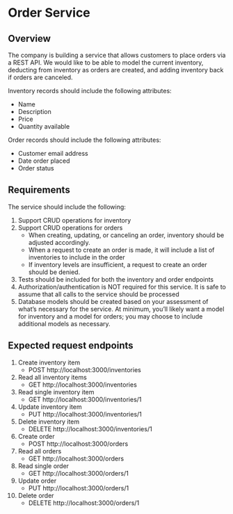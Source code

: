 # Order Service

## Overview

The company is building a service that allows customers to place orders via a REST API. We would like to be able to model the current inventory, deducting from inventory as orders are created, and adding inventory back if orders are canceled.

Inventory records should include the following attributes:

- Name
- Description
- Price
- Quantity available

Order records should include the following attributes:

- Customer email address
- Date order placed
- Order status

## Requirements

The service should include the following:

1. Support CRUD operations for inventory
2. Support CRUD operations for orders
   - When creating, updating, or canceling an order, inventory should be adjusted accordingly.
   - When a request to create an order is made, it will include a list of inventories to include in the order
   - If inventory levels are insufficient, a request to create an order should be denied.
3. Tests should be included for both the inventory and order endpoints
4. Authorization/authentication is NOT required for this service. It is safe to assume that all calls to the service should be processed
5. Database models should be created based on your assessment of what’s necessary for the service. At minimum, you’ll likely want a model for inventory and a model for orders; you may choose to include additional models as necessary.

## Expected request endpoints

1. Create inventory item
   - POST http://localhost:3000/inventories
2. Read all inventory items
   - GET http://localhost:3000/inventories
3. Read single inventory item
   - GET http://localhost:3000/inventories/1
4. Update inventory item
   - PUT http://localhost:3000/inventories/1
5. Delete inventory item
   - DELETE http://localhost:3000/inventories/1
6. Create order
   - POST http://localhost:3000/orders
7. Read all orders
   - GET http://localhost:3000/orders
8. Read single order
   - GET http://localhost:3000/orders/1
9. Update order
   - PUT http://localhost:3000/orders/1
10. Delete order
    - DELETE http://localhost:3000/orders/1
